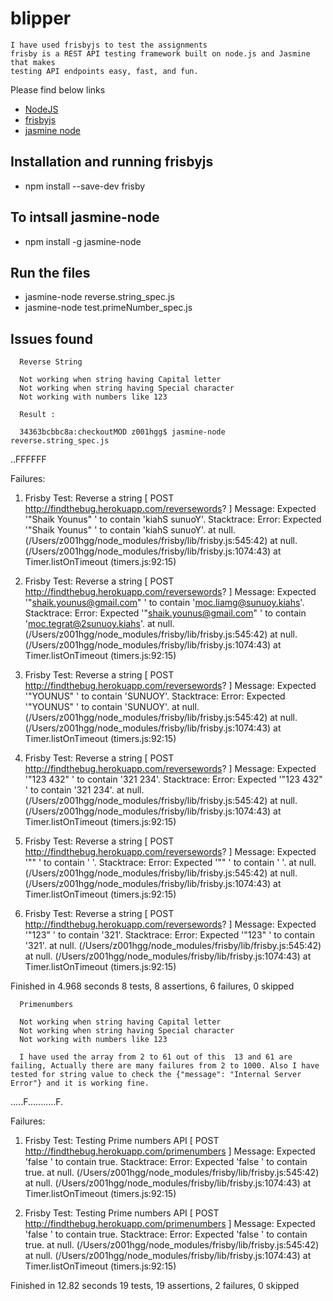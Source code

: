 # blipper
	I have used frisbyjs to test the assignments 
	frisby is a REST API testing framework built on node.js and Jasmine that makes
	testing API endpoints easy, fast, and fun. 
	
Please find below links
* [NodeJS](https://nodejs.org/en/download/)
* [frisbyjs](http://frisbyjs.com/)
* [jasmine node](http://jasmine.github.io/2.0/introduction.html)


## Installation and running frisbyjs

* npm install --save-dev frisby

## To intsall jasmine-node

* npm install -g jasmine-node

## Run the files

* jasmine-node reverse.string_spec.js
* jasmine-node test.primeNumber_spec.js 

## Issues found
      Reverse String
    
      Not working when string having Capital letter
      Not working when string having Special character
      Not working with numbers like 123
      
      Result :
      
      34363bcbbc8a:checkoutMOD z001hgg$ jasmine-node reverse.string_spec.js 
..FFFFFF

Failures:

  1) Frisby Test: Reverse a string 
	[ POST http://findthebug.herokuapp.com/reversewords? ]
   Message:
     Expected '"Shaik Younus"
' to contain 'kiahS sunuoY'.
   Stacktrace:
     Error: Expected '"Shaik Younus"
' to contain 'kiahS sunuoY'.
    at null.<anonymous> (/Users/z001hgg/node_modules/frisby/lib/frisby.js:545:42)
    at null.<anonymous> (/Users/z001hgg/node_modules/frisby/lib/frisby.js:1074:43)
    at Timer.listOnTimeout (timers.js:92:15)

  2) Frisby Test: Reverse a string 
	[ POST http://findthebug.herokuapp.com/reversewords? ]
   Message:
     Expected '"shaik.younus@gmail.com"
' to contain 'moc.liamg@sunuoy.kiahs'.
   Stacktrace:
     Error: Expected '"shaik.younus@gmail.com"
' to contain 'moc.tegrat@2sunuoy.kiahs'.
    at null.<anonymous> (/Users/z001hgg/node_modules/frisby/lib/frisby.js:545:42)
    at null.<anonymous> (/Users/z001hgg/node_modules/frisby/lib/frisby.js:1074:43)
    at Timer.listOnTimeout (timers.js:92:15)

  3) Frisby Test: Reverse a string 
	[ POST http://findthebug.herokuapp.com/reversewords? ]
   Message:
     Expected '"YOUNUS"
' to contain 'SUNUOY'.
   Stacktrace:
     Error: Expected '"YOUNUS"
' to contain 'SUNUOY'.
    at null.<anonymous> (/Users/z001hgg/node_modules/frisby/lib/frisby.js:545:42)
    at null.<anonymous> (/Users/z001hgg/node_modules/frisby/lib/frisby.js:1074:43)
    at Timer.listOnTimeout (timers.js:92:15)

  4) Frisby Test: Reverse a string 
	[ POST http://findthebug.herokuapp.com/reversewords? ]
   Message:
     Expected '"123 432"
' to contain '321 234'.
   Stacktrace:
     Error: Expected '"123 432"
' to contain '321 234'.
    at null.<anonymous> (/Users/z001hgg/node_modules/frisby/lib/frisby.js:545:42)
    at null.<anonymous> (/Users/z001hgg/node_modules/frisby/lib/frisby.js:1074:43)
    at Timer.listOnTimeout (timers.js:92:15)

  5) Frisby Test: Reverse a string 
	[ POST http://findthebug.herokuapp.com/reversewords? ]
   Message:
     Expected '""
' to contain ' '.
   Stacktrace:
     Error: Expected '""
' to contain ' '.
    at null.<anonymous> (/Users/z001hgg/node_modules/frisby/lib/frisby.js:545:42)
    at null.<anonymous> (/Users/z001hgg/node_modules/frisby/lib/frisby.js:1074:43)
    at Timer.listOnTimeout (timers.js:92:15)

  6) Frisby Test: Reverse a string 
	[ POST http://findthebug.herokuapp.com/reversewords? ]
   Message:
     Expected '"123"
' to contain '321'.
   Stacktrace:
     Error: Expected '"123"
' to contain '321'.
    at null.<anonymous> (/Users/z001hgg/node_modules/frisby/lib/frisby.js:545:42)
    at null.<anonymous> (/Users/z001hgg/node_modules/frisby/lib/frisby.js:1074:43)
    at Timer.listOnTimeout (timers.js:92:15)

Finished in 4.968 seconds
8 tests, 8 assertions, 6 failures, 0 skipped


      Primenumbers
    
      Not working when string having Capital letter
      Not working when string having Special character
      Not working with numbers like 123
      
      I have used the array from 2 to 61 out of this  13 and 61 are failing, Actually there are many failures from 2 to 1000. Also I have tested for string value to check the {"message": "Internal Server Error"} and it is working fine.
      
.....F...........F.

Failures:

  1) Frisby Test:  Testing Prime numbers API 
	[ POST http://findthebug.herokuapp.com/primenumbers ]
   Message:
     Expected 'false
' to contain true.
   Stacktrace:
     Error: Expected 'false
' to contain true.
    at null.<anonymous> (/Users/z001hgg/node_modules/frisby/lib/frisby.js:545:42)
    at null.<anonymous> (/Users/z001hgg/node_modules/frisby/lib/frisby.js:1074:43)
    at Timer.listOnTimeout (timers.js:92:15)

  2) Frisby Test:  Testing Prime numbers API 
	[ POST http://findthebug.herokuapp.com/primenumbers ]
   Message:
     Expected 'false
' to contain true.
   Stacktrace:
     Error: Expected 'false
' to contain true.
    at null.<anonymous> (/Users/z001hgg/node_modules/frisby/lib/frisby.js:545:42)
    at null.<anonymous> (/Users/z001hgg/node_modules/frisby/lib/frisby.js:1074:43)
    at Timer.listOnTimeout (timers.js:92:15)

Finished in 12.82 seconds
19 tests, 19 assertions, 2 failures, 0 skipped

